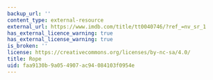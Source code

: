 ```yaml
---
backup_url: ''
content_type: external-resource
external_url: https://www.imdb.com/title/tt0040746/?ref_=nv_sr_1
has_external_licence_warning: true
has_external_license_warning: true
is_broken: ''
license: https://creativecommons.org/licenses/by-nc-sa/4.0/
title: Rope
uid: faa9130b-9a05-4907-ac94-084103f0954e
---
```

